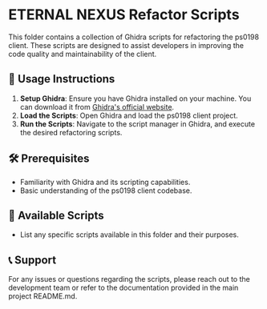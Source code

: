 # ETERNAL NEXUS Refactor Scripts

This folder contains a collection of Ghidra scripts for refactoring the ps0198 client. These scripts are designed to assist developers in improving the code quality and maintainability of the client.

## 🚀 **Usage Instructions**
1. **Setup Ghidra**: Ensure you have Ghidra installed on your machine. You can download it from [Ghidra's official website](https://ghidra-sre.org/).
2. **Load the Scripts**: Open Ghidra and load the ps0198 client project.
3. **Run the Scripts**: Navigate to the script manager in Ghidra, and execute the desired refactoring scripts.

## 🛠️ **Prerequisites**
- Familiarity with Ghidra and its scripting capabilities.
- Basic understanding of the ps0198 client codebase.

## 📜 **Available Scripts**
- List any specific scripts available in this folder and their purposes.

## 📞 **Support**
For any issues or questions regarding the scripts, please reach out to the development team or refer to the documentation provided in the main project README.md.

